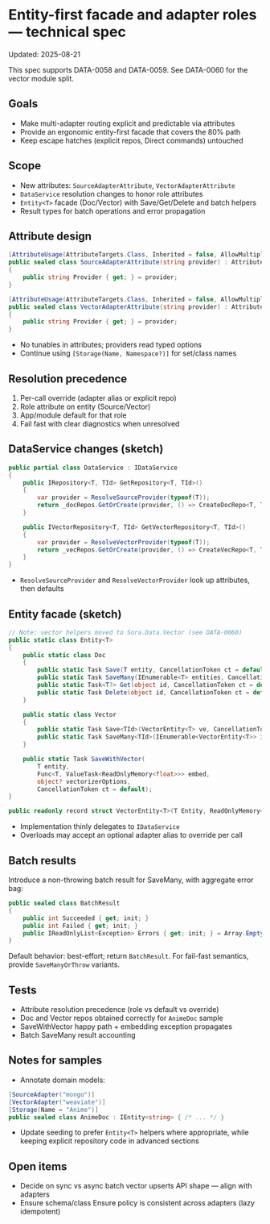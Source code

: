 # Entity-first facade and adapter roles — technical spec

Updated: 2025-08-21

This spec supports DATA-0058 and DATA-0059. See DATA-0060 for the vector module split.

## Goals

- Make multi-adapter routing explicit and predictable via attributes
- Provide an ergonomic entity-first facade that covers the 80% path
- Keep escape hatches (explicit repos, Direct commands) untouched

## Scope

- New attributes: `SourceAdapterAttribute`, `VectorAdapterAttribute`
- `DataService` resolution changes to honor role attributes
- `Entity<T>` facade (Doc/Vector) with Save/Get/Delete and batch helpers
- Result types for batch operations and error propagation

## Attribute design

```csharp
[AttributeUsage(AttributeTargets.Class, Inherited = false, AllowMultiple = false)]
public sealed class SourceAdapterAttribute(string provider) : Attribute
{
    public string Provider { get; } = provider;
}

[AttributeUsage(AttributeTargets.Class, Inherited = false, AllowMultiple = false)]
public sealed class VectorAdapterAttribute(string provider) : Attribute
{
    public string Provider { get; } = provider;
}
```

- No tunables in attributes; providers read typed options
- Continue using `[Storage(Name, Namespace?)]` for set/class names

## Resolution precedence

1) Per-call override (adapter alias or explicit repo)
2) Role attribute on entity (Source/Vector)
3) App/module default for that role
4) Fail fast with clear diagnostics when unresolved

## DataService changes (sketch)

```csharp
public partial class DataService : IDataService
{
    public IRepository<T, TId> GetRepository<T, TId>()
    {
        var provider = ResolveSourceProvider(typeof(T));
        return _docRepos.GetOrCreate(provider, () => CreateDocRepo<T, TId>(provider));
    }

    public IVectorRepository<T, TId> GetVectorRepository<T, TId>()
    {
        var provider = ResolveVectorProvider(typeof(T));
        return _vecRepos.GetOrCreate(provider, () => CreateVecRepo<T, TId>(provider));
    }
}
```

- `ResolveSourceProvider` and `ResolveVectorProvider` look up attributes, then defaults

## Entity facade (sketch)

```csharp
// Note: vector helpers moved to Sora.Data.Vector (see DATA-0060)
public static class Entity<T>
{
    public static class Doc
    {
        public static Task Save(T entity, CancellationToken ct = default);
        public static Task SaveMany(IEnumerable<T> entities, CancellationToken ct = default);
        public static Task<T?> Get(object id, CancellationToken ct = default);
        public static Task Delete(object id, CancellationToken ct = default);
    }

    public static class Vector
    {
        public static Task Save<TId>(VectorEntity<T> ve, CancellationToken ct = default);
        public static Task SaveMany<TId>(IEnumerable<VectorEntity<T>> items, CancellationToken ct = default);
    }

    public static Task SaveWithVector(
        T entity,
        Func<T, ValueTask<ReadOnlyMemory<float>>> embed,
        object? vectorizerOptions,
        CancellationToken ct = default);
}

public readonly record struct VectorEntity<T>(T Entity, ReadOnlyMemory<float> Vector, string? Anchor = null, IReadOnlyDictionary<string, object>? Metadata = null);
```

- Implementation thinly delegates to `IDataService`
- Overloads may accept an optional adapter alias to override per call

## Batch results

Introduce a non-throwing batch result for SaveMany, with aggregate error bag:

```csharp
public sealed class BatchResult
{
    public int Succeeded { get; init; }
    public int Failed { get; init; }
    public IReadOnlyList<Exception> Errors { get; init; } = Array.Empty<Exception>();
}
```

Default behavior: best-effort; return `BatchResult`. For fail-fast semantics, provide `SaveManyOrThrow` variants.

## Tests

- Attribute resolution precedence (role vs default vs override)
- Doc and Vector repos obtained correctly for `AnimeDoc` sample
- SaveWithVector happy path + embedding exception propagates
- Batch SaveMany result accounting

## Notes for samples

- Annotate domain models:

```csharp
[SourceAdapter("mongo")]
[VectorAdapter("weaviate")]
[Storage(Name = "Anime")]
public sealed class AnimeDoc : IEntity<string> { /* ... */ }
```

- Update seeding to prefer `Entity<T>` helpers where appropriate, while keeping explicit repository code in advanced sections

## Open items

- Decide on sync vs async batch vector upserts API shape — align with adapters
- Ensure schema/class Ensure policy is consistent across adapters (lazy idempotent)
